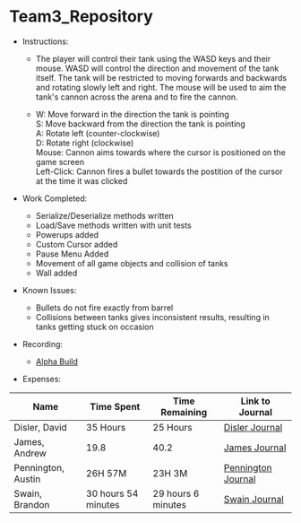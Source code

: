 # Team3_Repository

* Instructions: 
  * The player will control their tank using the WASD keys and their mouse. WASD will control the direction and movement of the tank itself. The tank will be restricted to moving forwards and backwards and rotating slowly left and right. The mouse will be used to aim the tank's cannon across the arena and to fire the cannon.

  * W: Move forward in the direction the tank is pointing  
S: Move backward from the direction the tank is pointing  
A: Rotate left (counter-clockwise)   
D: Rotate right (clockwise)  
Mouse: Cannon aims towards where the cursor is positioned on the game screen   
Left-Click: Cannon fires a bullet towards the postition of the cursor at the time it was clicked  

* Work Completed: 
  * Serialize/Deserialize methods written
  * Load/Save methods written with unit tests
  * Powerups added
  * Custom Cursor added
  * Pause Menu Added
  * Movement of all game objects and collision of tanks
  * Wall added
* Known Issues: 
  * Bullets do not fire exactly from barrel
  * Collisions between tanks gives inconsistent results, resulting in tanks getting stuck on occasion

* Recording: 
  * [Alpha Build](https://www.youtube.com/watch?v=HLsGVoCF8H4&feature=youtu.be)
* Expenses:    

Name | Time Spent | Time Remaining | Link to Journal
------ | ------ | ------ | ------
Disler, David | 35 Hours | 25 Hours | [Disler Journal](https://github.com/Cps209-Team-3/Team3_Repository/wiki/DislerJournal)
James, Andrew | 19.8 | 40.2 | [James Journal](https://github.com/Cps209-Team-3/Team3_Repository/wiki/JamesJournal)
Pennington, Austin | 26H 57M | 23H 3M | [Pennington Journal](https://github.com/Cps209-Team-3/Team3_Repository/wiki/PenningtonJournal)
Swain, Brandon | 30 hours 54 minutes | 29 hours 6 minutes | [Swain Journal](https://github.com/Cps209-Team-3/Team3_Repository/wiki/SwainJournal)

